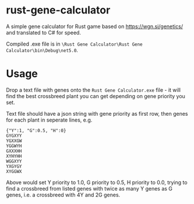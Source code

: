 # rust-gene-calculator
A simple gene calculator for Rust game based on https://wgn.si/genetics/ and translated to C# for speed.

Compiled .exe file is in `\Rust Gene Calculator\Rust Gene Calculator\bin\Debug\net5.0`.

# Usage
Drop a text file with genes onto the `Rust Gene Calculator.exe` file - it will find the best crossbreed plant you can get depending on gene priority you set.

Text file should have a json string with gene priority as first row, then genes for each plant in seperate lines, e.g.
```
{"Y":1, "G":0.5, "H":0}
GYGXYY
YGXXGW
YGGWYH
GXXXHH
XYHYHH
WGGXYY
YXGYGY
XYGGWX
```
Above would set Y priority to 1.0, G priority to 0.5, H priority to 0.0, trying to find a crossbreed from listed genes with twice as many Y genes as G genes, i.e. a crossbreed with 4Y and 2G genes.
